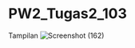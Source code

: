 # PW2_Tugas2_103

Tampilan 
![Screenshot (162)](https://github.com/user-attachments/assets/363f5667-bca0-409f-843b-45b15515c2c8)
